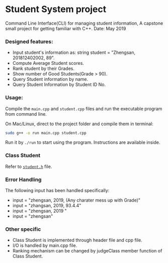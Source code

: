 # Student System project
Command Line Interface(CLI) for managing student information, A capstone small project for getting familiar with C++.
Date: May 2019

### Designed features:

- Input student's information as: string student = "Zhengsan, 201812402002, 89".
- Compute Average Student scores.
- Rank student by their Grades.
- Show number of Good Students(Grade > 90).
- Query Student information by name.
- Query Student Information by Student ID No.


### Usage:
Compile the `main.cpp` and `student.cpp` files and run the executable program from command line.

On Mac/Linux, direct to the project folder and compile them in terminal:
```bash
sudo g++ -o run main.cpp student.cpp
```

Run it by `./run` to start using the program. Instructions are available inside.


### Class Student
Refer to [`student.h`](student.h) file.

### Error Handling
The following input has been handled specifically:

* input = "zhengsan, 2019, (Any charater mess up with Grade)"
* input = "zhangsan, 2019, 93.4.4"
* input = "zhengsan, 2019 "
* input = "zhengsan"

### Other specific
* Class Student is implemented through header file and cpp file.
* I/O is handled by main.cpp file.
* Ranking mechanism can be changed by judgeClass member function of Class Student.
